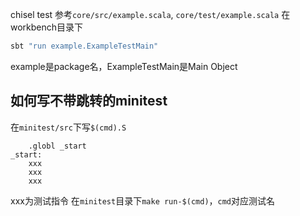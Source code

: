 chisel test
参考`core/src/example.scala`, `core/test/example.scala`
在workbench目录下
```bash
sbt "run example.ExampleTestMain"
```
example是package名，ExampleTestMain是Main Object

## 如何写不带跳转的minitest
在`minitest/src`下写`$(cmd).S`
```assembly
    .globl _start
_start:
    xxx
    xxx
    xxx
```
xxx为测试指令
在`minitest`目录下`make run-$(cmd)`，`cmd`对应测试名